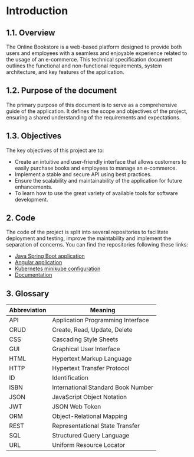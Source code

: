 # Introduction

## 1.1. Overview

The Online Bookstore is a web-based platform designed to provide both users and employees with a seamless and enjoyable experience related to the usage of an e-commerce. This technical specification document outlines the functional and non-functional requirements, system architecture, and key features of the application.

## 1.2. Purpose of the document

The primary purpose of this document is to serve as a comprehensive guide of the application. It defines the scope and objectives of the project, ensuring a shared understanding of the requirements and expectations.

## 1.3. Objectives

The key objectives of this project are to:

- Create an intuitive and user-friendly interface that allows customers to easily purchase books and employees to manage an e-commerce.
- Implement a stable and secure API using best practices.
- Ensure the scalability and maintainability of the application for future enhancements.
- To learn how to use the great variety of available tools for software development.

## 2. Code

The code of the project is split into several repositories to facilitate deployment and testing, improve the maintability and implement the separation of concerns. You can find the repositories following these links:

- [Java Spring Boot application](https://github.com/MiguelPelegrina/java_school_online_store_api)
- [Angular application](https://github.com/MiguelPelegrina/java_school_online_store_frontend)
- [Kubernetes minikube configuration](https://github.com/MiguelPelegrina/java_school_online_store_minikube_config)
- [Documentation](https://github.com/MiguelPelegrina/java_school_online_store_documentation)

## 3. Glossary

| Abbreviation | Meaning                            |
| ------------ | ---------------------------------- |
| API          | Application Programming Interface  |
| CRUD         | Create, Read, Update, Delete       |
| CSS          | Cascading Style Sheets             |
| GUI          | Graphical User Interface           |
| HTML         | Hypertext Markup Language          |
| HTTP         | Hypertext Transfer Protocol        |
| ID           | Identification                     |
| ISBN         | International Standard Book Number |
| JSON         | JavaScript Object Notation         |
| JWT          | JSON Web Token                     |
| ORM          | Object-Relational Mapping          |
| REST         | Representational State Transfer    |
| SQL          | Structured Query Language          |
| URL          | Uniform Resource Locator           |
